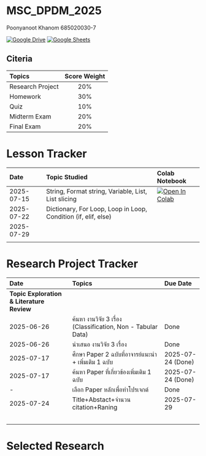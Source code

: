 # MSC_DPDM_2025
Poonyanoot Khanom 685020030-7



[![Google Drive](https://img.shields.io/badge/Google_Drive-4285F4?style=for-the-badge&logo=googledrive&logoColor=white)](https://drive.google.com/drive/folders/1XCDLdNEpShSwKVIStbT0kg9_vXs6gK4K?usp=share_link)
[![Google Sheets](https://img.shields.io/badge/Google_Sheets-34A853?style=for-the-badge&logo=googlesheets&logoColor=white)](https://docs.google.com/spreadsheets/d/1nNwlJmvKcCJIWa1JDEQWix5J1LAdt5TyaUe426Y6I4o/edit?usp=sharing)





## Citeria 



| Topics | Score Weight |
|:---|:---:|
|  Research Project  | 20% |
|  Homework  | 30% |
|  Quiz | 10% |
|  Midterm Exam  | 20% |
|  Final Exam  | 20% |




# Lesson Tracker


| Date | Topic Studied | Colab Notebook |
|:---|:---| :---|
| 2025-07-15 |  String, Format string, Variable, List, List slicing | [![Open In Colab](https://colab.research.google.com/assets/colab-badge.svg)](https://colab.research.google.com/github/16pynkn/MSC_DPDM_2025/blob/main/Lecture/Lab01.ipynb)  |
| 2025-07-22 | Dictionary, For Loop, Loop in Loop, Condition (if, elif, else) |  |
| 2025-07-29 |  |  |
|  |  |  |




# Research Project Tracker


| Date | Topics  | Due Date  |
|:---|:---|:---|
| **Topic Exploration & Literature Review** |
| 2025-06-26 |  ค้นหา งานวิจัย 3 เรื่อง (Classification, Non - Tabular Data) | Done |
| 2025-06-26 |  นำเสนอ งานวิจัย 3 เรื่อง | Done |
| 2025-07-17|  ศึกษา Paper 2 ฉบับที่อาจารย์แนะนำ + เพิ่มเติม 1 ฉบับ  | 2025-07-24 (Done) |
| 2025-07-17 |  ค้นหา Paper ที่เกี่ยวข้องเพิ่มเติม 1 ฉบับ | 2025-07-24 (Done) |
| - |  เลือก Paper หลักเพื่อทำโปรเจกต์ | Done |
| 2025-07-24 | Title+Abstact+จำนวน citation+Raning | 2025-07-29 |
|  |  |  |
|  |  |  |
|  |  |  |
|  |  |  |
|  |  |  |


# Selected Research

